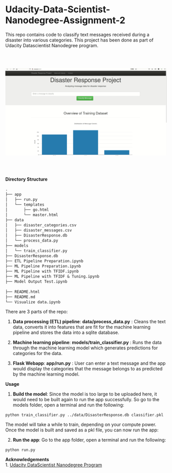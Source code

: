 # Udacity-Data-Scientist-Nanodegree-Assignment-2

This repo contains code to classify text messages received during a disaster
into various categories. This project has been done as part of Udacity
Datascientist Nanodegree program. 

<br/><br/>

![](media/DisasterResponseAppRun.gif)

<br/><br/>

**Directory Structure**

```
.
├── app
│   ├── run.py
│   └── templates
│       ├── go.html
│       └── master.html
├── data
│   ├── disaster_categories.csv
│   ├── disaster_messages.csv
│   ├── DisasterResponse.db
│   └── process_data.py
├── models
│   └── train_classifier.py
├── DisasterResponse.db
├── ETL Pipeline Preparation.ipynb
├── ML Pipeline Preparation.ipynb
├── ML Pipeline with TFIDF.ipynb
├── ML Pipeline with TFIDF & Tuning.ipynb
├── Model Output Test.ipynb

├── README.html
├── README.md
└── Visualize data.ipynb

```

There are 3 parts of the repo:  

  1. **Data processing (ETL) pipeline**: **data/process_data.py** : Cleans the text data, converts it into features
  that are fit for the machine learning pipeline and stores the data into a sqlite database.
  
  2. **Machine learning pipeline**: **models/train_classifier.py** : Runs the data through the machine learning model which generates predictions for categories for the data.
  
  3. **Flask Webapp**: **app/run.py** : User can enter a text message and the app would display the categories that the message belongs to as predicted by the machine learning model. 

**Usage**  

1. **Build the model**: Since the model is too large to be uploaded here, it would
need to be built again to run the app successfully. So go to the models folder,
open a terminal and run the following:
```
python train_classifier.py ../data/DisasterResponse.db classifier.pkl
```
  The model will take a while to train, depending on your compute power. 
  Once the model is built and saved as a pkl file, you can now run the app: 
  
2. **Run the app**: Go to the app folder, open a terminal and run the following:
```
python run.py
```

**Acknowledgements**  
    1. [Udacity DataScientist Nanodegree Program](https://classroom.udacity.com/nanodegrees/nd025/)  